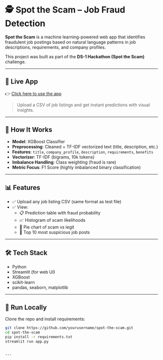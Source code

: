 # 🕵️ Spot the Scam – Job Fraud Detection

**Spot the Scam** is a machine learning-powered web app that identifies fraudulent job postings based on natural language patterns in job descriptions, requirements, and company profiles.

This project was built as part of the **DS-1 Hackathon (Spot the Scam)** challenge.

---

## 🔗 Live App
👉 [Click here to use the app](https://spot-the-scam-ji6i2zundtybhuur8kryey.streamlit.app/)

> Upload a CSV of job listings and get instant predictions with visual insights.

---

## 🧠 How It Works

- **Model**: XGBoost Classifier  
- **Preprocessing**: Cleaned + TF-IDF vectorized text (title, description, etc.)
- **Features**: `title`, `company_profile`, `description`, `requirements`, `benefits`
- **Vectorizer**: TF-IDF (bigrams, 10k tokens)
- **Imbalance Handling**: Class weighting (fraud is rare)
- **Metric Focus**: F1 Score (highly imbalanced binary classification)

---

## 📊 Features

- ✅ Upload any job listing CSV (same format as test file)
- ✅ View:
  - 📋 Prediction table with fraud probability
  - 📈 Histogram of scam likelihoods
  - 🥧 Pie chart of scam vs legit
  - 🚨 Top 10 most suspicious job posts

---

## 🛠 Tech Stack

- Python
- Streamlit (for web UI)
- XGBoost
- scikit-learn
- pandas, seaborn, matplotlib

---

## 🧪 Run Locally

Clone the repo and install requirements:

```bash
git clone https://github.com/yourusername/spot-the-scam.git
cd spot-the-scam
pip install -r requirements.txt
streamlit run app.py


---
